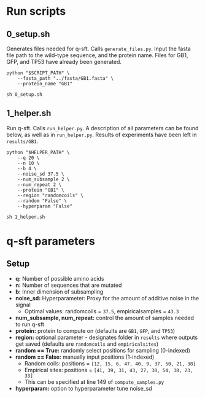 # Run scripts

## 0_setup.sh

Generates files needed for q-sft. Calls `generate_files.py`. Input the fasta file path to the wild-type sequence, and the protein name. Files for GB1, GFP, and TP53 have already been generated.

```console
python "$SCRIPT_PATH" \
    --fasta_path "../fasta/GB1.fasta" \
    --protein_name "GB1"
```

```console
sh 0_setup.sh
```

## 1_helper.sh

Run q-sft. Calls `run_helper.py`. A description of all parameters can be found below, as well as in `run_helper.py`. Results of experiments have been left in `results/GB1`.

```console
python "$HELPER_PATH" \
    --q 20 \
    --n 10 \
    --b 4 \
    --noise_sd 37.5 \
    --num_subsample 2 \
    --num_repeat 2 \
    --protein "GB1" \
    --region "randomcoils" \
    --random "False" \
    --hyperparam "False"
```

```console
sh 1_helper.sh
```

# q-sft parameters

## Setup
- **q:** Number of possible amino acids
- **n:** Number of sequences that are mutated
- **b:** Inner dimension of subsampling
- **noise_sd:** Hyperparameter: Proxy for the amount of additive noise in the signal
  - Optimal values: randomcoils = `37.5`, empiricalsamples = `43.3`
- **num_subsample, num_repeat:** control the amount of samples needed to run q-sft
- **protein:** protein to compute on (defaults are `GB1`, `GFP`, and `TP53`)
- **region:** optional parameter - designates folder in `results` where outputs get saved (defaults are `randomcoils` and `empiricalsites`)
- **random == True:** randomly select positions for sampling (0-indexed)
- **random == False:** manually input positions (1-indexed)
    - Random coils: positions = `[12, 15, 6, 47, 40, 9, 37, 50, 21, 38]`
    - Empirical sites: positions = `[41, 39, 31, 43, 27, 30, 54, 38, 23, 33]`
    - This can be specified at line 149 of `compute_samples.py`
- **hyperparam:** option to hyperparameter tune noise_sd